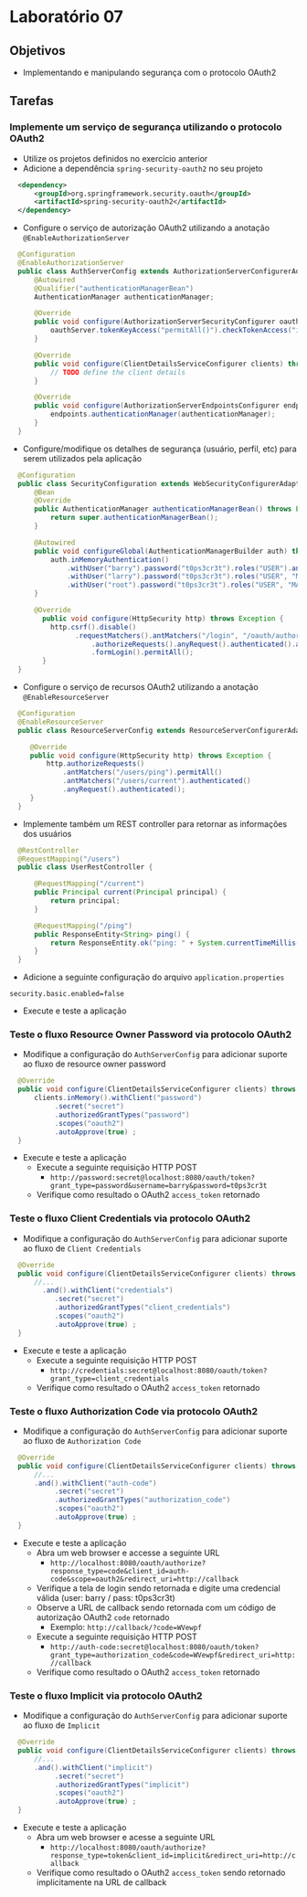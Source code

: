 # Laboratório 07

## Objetivos
- Implementando e manipulando segurança com o protocolo OAuth2

## Tarefas

### Implemente um serviço de segurança utilizando o protocolo OAuth2
- Utilize os projetos definidos no exercício anterior
- Adicione a dependência `spring-security-oauth2` no seu projeto
```xml
  <dependency>
      <groupId>org.springframework.security.oauth</groupId>
      <artifactId>spring-security-oauth2</artifactId>
  </dependency>
```
- Configure o serviço de autorização OAuth2 utilizando a anotação `@EnableAuthorizationServer`
```java
  @Configuration
  @EnableAuthorizationServer
  public class AuthServerConfig extends AuthorizationServerConfigurerAdapter {
      @Autowired
      @Qualifier("authenticationManagerBean")
      AuthenticationManager authenticationManager;

      @Override
      public void configure(AuthorizationServerSecurityConfigurer oauthServer) throws Exception {
          oauthServer.tokenKeyAccess("permitAll()").checkTokenAccess("isAuthenticated()");
      }

      @Override
      public void configure(ClientDetailsServiceConfigurer clients) throws Exception {
          // TODO define the client details
      }

      @Override
      public void configure(AuthorizationServerEndpointsConfigurer endpoints) throws Exception {
          endpoints.authenticationManager(authenticationManager);
      }
  }
```
- Configure/modifique os detalhes de segurança (usuário, perfil, etc) para serem utilizados pela aplicação
```java
  @Configuration
  public class SecurityConfiguration extends WebSecurityConfigurerAdapter {
      @Bean
      @Override
      public AuthenticationManager authenticationManagerBean() throws Exception {
          return super.authenticationManagerBean();
      }

      @Autowired
      public void configureGlobal(AuthenticationManagerBuilder auth) throws Exception {
          auth.inMemoryAuthentication()
              .withUser("barry").password("t0ps3cr3t").roles("USER").and()
              .withUser("larry").password("t0ps3cr3t").roles("USER", "MANAGER").and()
              .withUser("root").password("t0ps3cr3t").roles("USER", "MANAGER", "ADMIN");
      }      

      @Override
    	public void configure(HttpSecurity http) throws Exception {
          http.csrf().disable()
            	.requestMatchers().antMatchers("/login", "/oauth/authorize").and()
            		.authorizeRequests().anyRequest().authenticated().and()
            		.formLogin().permitAll();
    	}
  }
```
- Configure o serviço de recursos OAuth2 utilizando a anotação `@EnableResourceServer`
```java
  @Configuration
  @EnableResourceServer
  public class ResourceServerConfig extends ResourceServerConfigurerAdapter {

     @Override
     public void configure(HttpSecurity http) throws Exception {
         http.authorizeRequests()
             .antMatchers("/users/ping").permitAll()
             .antMatchers("/users/current").authenticated()
             .anyRequest().authenticated();
     }
  }
```
- Implemente também um REST controller para retornar as informações dos usuários
```java
  @RestController
  @RequestMapping("/users")
  public class UserRestController {

      @RequestMapping("/current")
      public Principal current(Principal principal) {
          return principal;
      }

      @RequestMapping("/ping")
      public ResponseEntity<String> ping() {
          return ResponseEntity.ok("ping: " + System.currentTimeMillis());
      }
  }
```
- Adicione a seguinte configuração do arquivo `application.properties`
```
security.basic.enabled=false    
```
- Execute e teste a aplicação

### Teste o fluxo Resource Owner Password via protocolo OAuth2
- Modifique a configuração do `AuthServerConfig` para adicionar suporte ao fluxo de resource owner password
```java
  @Override
  public void configure(ClientDetailsServiceConfigurer clients) throws Exception {
      clients.inMemory().withClient("password")
           .secret("secret")
           .authorizedGrantTypes("password")
           .scopes("oauth2")
           .autoApprove(true) ;
  }
```
- Execute e teste a aplicação
  - Execute a seguinte requisição HTTP POST
    - `http://password:secret@localhost:8080/oauth/token?grant_type=password&username=barry&password=t0ps3cr3t`
  - Verifique como resultado o OAuth2 `access_token` retornado

### Teste o fluxo Client Credentials via protocolo OAuth2
- Modifique a configuração do `AuthServerConfig` para adicionar suporte ao fluxo de `Client Credentials`
```java
  @Override
  public void configure(ClientDetailsServiceConfigurer clients) throws Exception {
      //...
        .and().withClient("credentials")
           .secret("secret")
           .authorizedGrantTypes("client_credentials")
           .scopes("oauth2")
           .autoApprove(true) ;
  }
```
- Execute e teste a aplicação
  - Execute a seguinte requisição HTTP POST
    - `http://credentials:secret@localhost:8080/oauth/token?grant_type=client_credentials`
  - Verifique como resultado o OAuth2 `access_token` retornado

### Teste o fluxo Authorization Code via protocolo OAuth2
- Modifique a configuração do `AuthServerConfig` para adicionar suporte ao fluxo de `Authorization Code`
```java
  @Override
  public void configure(ClientDetailsServiceConfigurer clients) throws Exception {
      //...
      .and().withClient("auth-code")
           .secret("secret")
           .authorizedGrantTypes("authorization_code")
           .scopes("oauth2")
           .autoApprove(true) ;
  }
```
- Execute e teste a aplicação
  - Abra um web browser e accesse a seguinte URL
    - `http://localhost:8080/oauth/authorize?response_type=code&client_id=auth-code&scope=oauth2&redirect_uri=http://callback`
  - Verifique a tela de login sendo retornada e digite uma credencial válida (user: barry / pass: t0ps3cr3t)
  - Observe a URL de callback sendo retornada com um código de autorização OAuth2 `code` retornado
    - Exemplo: `http://callback/?code=WVewpf`
  - Execute a seguinte requisição HTTP POST
    - `http://auth-code:secret@localhost:8080/oauth/token?grant_type=authorization_code&code=WVewpf&redirect_uri=http://callback`
  - Verifique como resultado o OAuth2 `access_token` retornado

### Teste o fluxo Implicit via protocolo OAuth2
- Modifique a configuração do `AuthServerConfig` para adicionar suporte ao fluxo de `Implicit`
```java
  @Override
  public void configure(ClientDetailsServiceConfigurer clients) throws Exception {
      //...
      .and().withClient("implicit")
           .secret("secret")
           .authorizedGrantTypes("implicit")
           .scopes("oauth2")
           .autoApprove(true) ;
  }
```
- Execute e teste a aplicação
  - Abra um web browser e acesse a seguinte URL
    - `http://localhost:8080/oauth/authorize?response_type=token&client_id=implicit&redirect_uri=http://callback`
  - Verifique como resultado o OAuth2 `access_token` sendo retornado implicitamente na URL de callback
